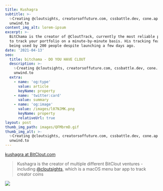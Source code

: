 ```yaml
---
title: Kushagra
subtitle: >-
  ✨Creating @cloutsights, creatorsoffuture.com, cssbattle.dev, cone.app, and
  unwind.to
content_img_alt: lorem-ipsum
excerpt: >-
  BitChama is the creator of @CloutTrack, currently the most reliable platform
  to track your portfolio on a minute-by-minute basis. His tracking feature is
  being used by 200 people despite launching a few days ago.
date: '2021-04-13'
seo:
  title: bitchama - DO YOU HAVE CLOUT
  description: >-
    ✨Creating @cloutsights, creatorsoffuture.com, cssbattle.dev, cone.app, and
    unwind.to
  extra:
    - name: 'og:type'
      value: article
      keyName: property
    - name: 'twitter:card'
      value: summary
    - name: 'og:image'
      value: /images/l07NJMK.png
      keyName: property
      relativeUrl: true
layout: post
thumb_img_path: images/QFMbrmD.gif
thumb_img_alt: >-
  ✨Creating @cloutsights, creatorsoffuture.com, cssbattle.dev, cone.app, and
  unwind.to
---
```

[kushagra at BitClout.com](https://bitclout.com/u/kushagra)

> Kushagra is the creator of multiple different BitClout ventures - including [@cloutsights](https://bitclout.com/u/kushagra), which is a macOS menu bar app to track creator coins

![](/images/QFMbrmD.gif)
